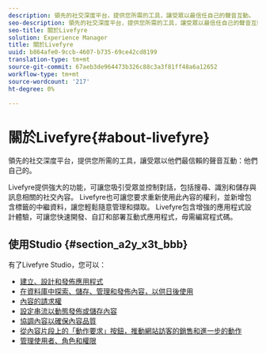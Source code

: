 ```yaml
---
description: 領先的社交深度平台，提供您所需的工具，讓受眾以最信任自己的聲音互動。
seo-description: 領先的社交深度平台，提供您所需的工具，讓受眾以最信任自己的聲音互動。
seo-title: 關於Livefyre
solution: Experience Manager
title: 關於Livefyre
uuid: b864afe0-9ccb-4607-b735-69ce42cd8199
translation-type: tm+mt
source-git-commit: 67aeb3de964473b326c88c3a3f81ff48a6a12652
workflow-type: tm+mt
source-wordcount: '217'
ht-degree: 0%

---
```



# 關於Livefyre{#about-livefyre}

領先的社交深度平台，提供您所需的工具，讓受眾以他們最信賴的聲音互動：他們自己的。

Livefyre提供強大的功能，可讓您吸引受眾並控制對話，包括搜尋、識別和儲存與訊息相關的社交內容。 Livefyre也可讓您要求重新使用此內容的權利，並新增包含標籤的中繼資料，讓您輕鬆隨意管理和擷取。 Livefyre包含增強的應用程式設計體驗，可讓您快速開發、自訂和部署互動式應用程式，毋需編寫程式碼。

## 使用Studio {#section_a2y_x3t_bbb}

有了Livefyre Studio，您可以：

* [建立、設計和發佈應用程式](c-about-apps/c-about-apps.md#c_about_apps)
* [在資料庫中探索、儲存、管理和發佈內容，以供日後使用](c-library/c-assets/c-assets.md)
* [內容的請求權](c-how-requesting-rights-works/t-send-a-rights-request-to-own-a-digital-asset.md#t_send_a_rights_request_to_own_a_digital_asset)
* [設定串流以動態發佈或儲存內容](c-streams/t-create-a-new-stream.md#t_create_a_new_stream)
* [協調內容以確保內容品質](c-features-livefyre/c-about-moderation/c-setting-up-moderation.md#c_setting_up_moderation)
* [從內容片段上的「動作要求」按鈕，推動網站訪客的銷售和進一步的動作](c-features-livefyre/c-ugc-commerce.md#c_ugc_commerce)
* [管理使用者、角色和權限](c-about-apps/c-about-apps.md#c_about_apps)

